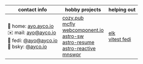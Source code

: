| contact info | hobby projects | helping out |
| --- | --- | --- |
| 🏡 home: [ayo.ayco.io](https://ayo.ayco.io) <br> ✉️ mail: ayo@ayco.io <br> 🐘 fedi: [@ayo@ayco.io](https://ayco.io/@ayo) <br> 🦋 bsky: [@ayco.io](https://bsky.app/profile/ayco.io) | [cozy.pub](https://cozy.pub)<br> [mcfly](https://mcfly.js.org)<br> [webcomponent.io](https://webcomponent.io)<br> [astro-sw](https://ayco.io/n/@ayco/astro-sw)<br> [astro-resume](https://ayco.io/n/@ayco/astro-resume)<br> [astro-reactive](https://astro-reactive.js.org)<br> [mnswpr](https://mnswpr.com) | [elk](https://elk.zone)<br> [vitest fedi](https://elk.zone/m.webtoo.ls/@vitest) |